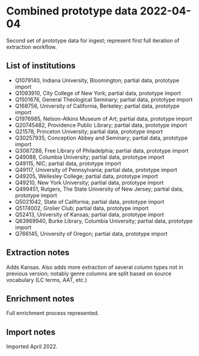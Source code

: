 # Combined prototype data 2022-04-04

Second set of prototype data for ingest; represent first full iteration of
extraction workflow.

## List of institutions

- Q1079140, Indiana University, Bloomington; partial data, prototype import
- Q1093910, City College of New York; partial data, prototype import
- Q1501676, General Theological Seminary; partial data, prototype import
- Q168756, University of California, Berkeley; partial data, prototype import
- Q1976985, Nelson-Atkins Museum of Art; partial data, prototype import
- Q20745482, Providence Public Library; partial data, prototype import
- Q21578, Princeton University; partial data, prototype import
- Q30257935, Conception Abbey and Seminary; partial data, prototype import
- Q3087288, Free Library of Philadelphia; partial data, prototype import
- Q49088, Columbia University; partial data, prototype import
- Q49115, NIC; partial data, prototype import
- Q49117, University of Pennsylvania; partial data, prototype import
- Q49205, Wellesley College; partial data, prototype import
- Q49210, New York University; partial data, prototype import
- Q499451, Rutgers, The State University of New Jersey; partial data, prototype import
- Q5021042, State of California; partial data, prototype import
- Q5174002, Grolier Club; partial data, prototype import
- Q52413, University of Kansas; partial data, prototype import
- Q63969940, Burke Library, Columbia University; partial data, prototype import
- Q766145, University of Oregon; partial data, prototype import

## Extraction notes

Adds Kansas. Also adds more extraction of several column types not in previous 
version; notably genre columns are split based on source vocabulary (LC terms, 
AAT, etc.)

## Enrichment notes

Full enrichment process represented. 

## Import notes

Imported April 2022. 